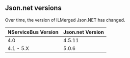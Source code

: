 
## Json.net versions

Over time, the version of ILMerged Json.NET has changed.

| NServiceBus Version | Json.net Version |
|---|---|
| 4.0 | 4.5.11 |
| 4.1 - 5.X | 5.0.6 |